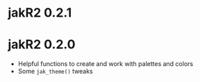 # jakR2 0.2.1

# jakR2 0.2.0

* Helpful functions to create and work with palettes and colors
* Some `jak_theme()` tweaks
